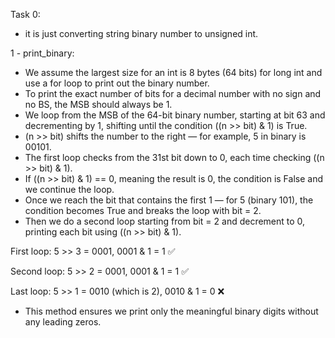 Task 0:

- it is just converting string binary number to unsigned int.


1 - print_binary:

- We assume the largest size for an int is 8 bytes (64 bits) for long int and use a for loop to print out the binary number.
- To print the exact number of bits for a decimal number with no sign and no BS, the MSB should always be 1.
- We loop from the MSB of the 64-bit binary number, starting at bit 63 and decrementing by 1, shifting until the condition ((n >> bit) & 1) is True.
- (n >> bit) shifts the number to the right — for example, 5 in binary is 00101.
- The first loop checks from the 31st bit down to 0, each time checking ((n >> bit) & 1).
- If ((n >> bit) & 1) == 0, meaning the result is 0, the condition is False and we continue the loop.
- Once we reach the bit that contains the first 1 — for 5 (binary 101), the condition becomes True and breaks the loop with bit = 2.
- Then we do a second loop starting from bit = 2 and decrement to 0, printing each bit using ((n >> bit) & 1).

First loop:
5 >> 3 = 0001, 0001 & 1 = 1 ✅

Second loop:
5 >> 2 = 0001, 0001 & 1 = 1 ✅

Last loop:
5 >> 1 = 0010 (which is 2), 0010 & 1 = 0 ❌

- This method ensures we print only the meaningful binary digits without any leading zeros.

